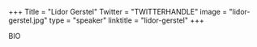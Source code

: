 +++
Title = "Lidor Gerstel"
Twitter = "TWITTERHANDLE"
image = "lidor-gerstel.jpg"
type = "speaker"
linktitle = "lidor-gerstel"
+++

BIO